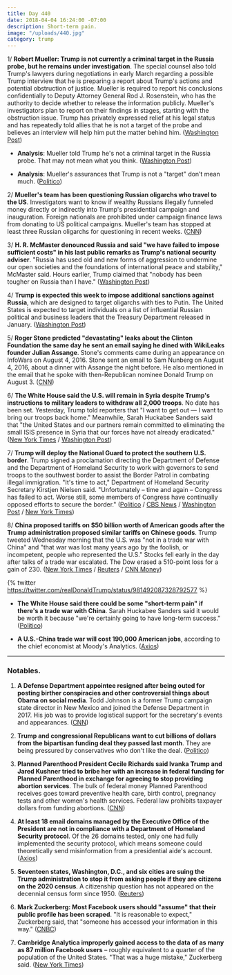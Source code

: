 ```yaml
---
title: Day 440
date: 2018-04-04 16:24:00 -07:00
description: Short-term pain.
image: "/uploads/440.jpg"
category: trump
---
```


1/ **Robert Mueller: Trump is not currently a criminal target in the Russia probe, but he remains under investigation**. The special counsel also told Trump's lawyers during negotiations in early March regarding a possible Trump interview that he is preparing a report about Trump's actions and potential obstruction of justice. Mueller is required to report his conclusions confidentially to Deputy Attorney General Rod J. Rosenstein, who has the authority to decide whether to release the information publicly. Mueller's investigators plan to report on their findings in stages, starting with the obstruction issue. Trump has privately expressed relief at his legal status and has repeatedly told allies that he is not a target of the probe and believes an interview will help him put the matter behind him. ([Washington Post](https://www.washingtonpost.com/politics/mueller-told-trumps-attorneys-the-president-remains-under-investigation-but-is-not-currently-a-criminal-target/2018/04/03/d7832cf0-36c1-11e8-acd5-35eac230e514_story.html?utm_term=.ef52cd74e17e))

* **Analysis**: Mueller told Trump he's not a criminal target in the Russia probe. That may not mean what you think. ([Washington Post](https://www.washingtonpost.com/news/the-fix/wp/2018/04/04/mueller-told-trump-hes-not-a-criminal-target-but-that-doesnt-mean-his-evidence-against-trump-is-weak/))

* **Analysis**: Mueller's assurances that Trump is not a "target" don’t mean much. ([Politico](https://www.politico.com/story/2018/04/03/trump-mueller-russia-probe-500128))

2/ **Mueller's team has been questioning Russian oligarchs who travel to the US**. Investigators want to know if wealthy Russians illegally funneled money directly or indirectly into Trump's presidential campaign and inauguration. Foreign nationals are prohibited under campaign finance laws from donating to US political campaigns. Mueller's team has stopped at least three Russian oligarchs for questioning in recent weeks. ([CNN](https://www.cnn.com/2018/04/04/politics/mueller-special-counsel-investigation-russian-oligarchs/index.html))

3/ **H. R. McMaster denounced Russia and said "we have failed to impose sufficient costs" in his last public remarks as Trump's national security adviser**. "Russia has used old and new forms of aggression to undermine our open societies and the foundations of international peace and stability," McMaster said. Hours earlier, Trump claimed that "nobody has been tougher on Russia than I have." ([Washington Post](https://www.washingtonpost.com/world/national-security/hr-mcmaster-delivers-a-parting-shot-to-russia-as-he-prepares-to-bow-out-as-national-security-adviser/2018/04/04/d48f4df6-37b3-11e8-8fd2-49fe3c675a89_story.html))

4/ **Trump is expected this week to impose additional sanctions against Russia**, which are designed to target oligarchs with ties to Putin. The United States is expected to target individuals on a list of influential Russian political and business leaders that the Treasury Department released in January. ([Washington Post](https://www.washingtonpost.com/world/national-security/trump-administration-to-impose-fresh-sanctions-against-russia/2018/04/04/bc09e0b8-3851-11e8-b57c-9445cc4dfa5e_story.html))

5/ **Roger Stone predicted "devastating" leaks about the Clinton Foundation the same day he sent an email saying he dined with WikiLeaks founder Julian Assange**. Stone's comments came during an appearance on InfoWars on August 4, 2016. Stone sent an email to Sam Nunberg on August 4, 2016, about a dinner with Assange the night before. He also mentioned in the email that he spoke with then-Republican nominee Donald Trump on August 3. ([CNN](https://www.cnn.com/2018/04/04/politics/roger-stone-julian-assange-email-wikileaks/index.html))

6/ **The White House said the U.S. will remain in Syria despite Trump's instructions to military leaders to withdraw all 2,000 troops**. No date has been set. Yesterday, Trump told reporters that "I want to get out — I want to bring our troops back home." Meanwhile, Sarah Huckabee Sanders said that "the United States and our partners remain committed to eliminating the small ISIS presence in Syria that our forces have not already eradicated." ([New York Times](https://www.nytimes.com/2018/04/04/world/middleeast/trump-syria-troops.html) / [Washington Post](https://www.washingtonpost.com/world/national-security/trump-instructs-military-to-begin-planning-for-withdrawal-from-syria/2018/04/04/1039f420-3811-11e8-8fd2-49fe3c675a89_story.html))

7/ **Trump will deploy the National Guard to protect the southern U.S. border**. Trump signed a proclamation directing the Department of Defense and the Department of Homeland Security to work with governors to send troops to the southwest border to assist the Border Patrol in combating illegal immigration. "It's time to act," Department of Homeland Security Secretary Kirstjen Nielsen said. "Unfortunately – time and again – Congress has failed to act. Worse still, some members of Congress have continually opposed efforts to secure the border." ([Politico](https://www.politico.com/story/2018/04/04/trump-national-guard-border-kirstjen-nielsen-502117) / [CBS News](https://www.cbsnews.com/news/live-white-house-briefing-april-4-2018-live-stream/) / [Washington Post](https://www.washingtonpost.com/politics/trump-to-sign-proclamation-to-send-national-guard-troops-to-the-us-mexico-border/2018/04/04/9f9cd796-3838-11e8-acd5-35eac230e514_story.html) / [New York Times](https://www.nytimes.com/2018/04/04/us/politics/trump-governors-national-guard-border-mexico.html))

8/ **China proposed tariffs on $50 billion worth of American goods after the Trump administration proposed similar tariffs on Chinese goods**. Trump tweeted Wednesday morning that the U.S. was "not in a trade war with China" and "that war was lost many years ago by the foolish, or incompetent, people who represented the U.S." Stocks fell early in the day after talks of a trade war escalated. The Dow erased a 510-point loss for a gain of 230. ([New York Times](https://www.nytimes.com/2018/04/04/business/china-us-tariffs.html) / [Reuters](https://www.reuters.com/article/us-usa-trade-china/u-s-expects-talks-with-china-as-trade-fight-escalates-idUSKCN1HB0G6) / [CNN Money](http://money.cnn.com/2018/04/04/investing/us-stocks-markets-china-tariffs/index.html))

{% twitter https://twitter.com/realDonaldTrump/status/981492087328792577 %}

* **The White House said there could be some "short-term pain" if there's a trade war with China**. Sarah Huckabee Sanders said it would be worth it because "we're certainly going to have long-term success." ([Politico](https://www.politico.com/story/2018/04/04/china-tariffs-us-imports-trump-500163))

* **A U.S.-China trade war will cost 190,000 American jobs**, according to the chief economist at Moody's Analytics. ([Axios](https://www.axios.com/economist-trump-trade-war-will-already-cost-190k-jobs-1522857360-0d8f5f65-8334-45f7-a2e6-d8251d5c5884.html))

---

### Notables.

1. **A Defense Department appointee resigned after being outed for posting birther conspiracies and other controversial things about Obama on social media**. Todd Johnson is a former Trump campaign state director in New Mexico and joined the Defense Department in 2017. His job was to provide logistical support for the secretary's events and appearances. ([CNN](https://www.cnn.com/2018/04/03/politics/trump-dod-appointee-resigns-birther/index.html))

2. **Trump and congressional Republicans want to cut billions of dollars from the bipartisan funding deal they passed last month**. They are being pressured by conservatives who don't like the deal.   ([Politico](https://www.politico.com/story/2018/04/03/budget-omnibus-cuts-trump-kevin-mccarthy-498462))

3. **Planned Parenthood President Cecile Richards said Ivanka Trump and Jared Kushner tried to bribe her with an increase in federal funding for Planned Parenthood in exchange for agreeing to stop providing abortion services**. The bulk of federal money Planned Parenthood receives goes toward preventive health care, birth control, pregnancy tests and other women's health services. Federal law prohibits taxpayer dollars from funding abortions. ([CNN](https://www.cnn.com/2018/04/04/politics/ivanka-trump-planned-parenthood/index.html))

4. **At least 18 email domains managed by the Executive Office of the President are not in compliance with a Department of Homeland Security protocol**. Of the 26 domains tested, only one had fully implemented the security protocol, which means someone could theoretically send misinformation from a presidential aide's account. ([Axios](https://www.axios.com/outgoing-white-house-emails-not-protected-by-verification-system-deafc584-759b-4c8f-969a-3ced8a8059f8.html))

5. **Seventeen states, Washington, D.C., and six cities are suing the Trump administration to stop it from asking people if they are citizens on the 2020 census**. A citizenship question has not appeared on the decennial census form since 1950. ([Reuters](https://www.reuters.com/article/us-usa-census/states-cities-sue-u-s-to-block-2020-census-citizenship-question-idUSKCN1HA1WS))

6. **Mark Zuckerberg: Most Facebook users should "assume" that their public profile has been scraped**. "It is reasonable to expect," Zuckerberg said, that "someone has accessed your information in this way." ([CNBC](https://www.cnbc.com/2018/04/04/facebook-most-people-could-have-had-their-public-profile-scraped.html))

7. **Cambridge Analytica improperly gained access to the data of as many as 87 million Facebook users** – roughly equivalent to a quarter of the population of the United States. "That was a huge mistake," Zuckerberg said. ([New York Times](https://www.nytimes.com/2018/04/04/technology/mark-zuckerberg-testify-congress.html))

